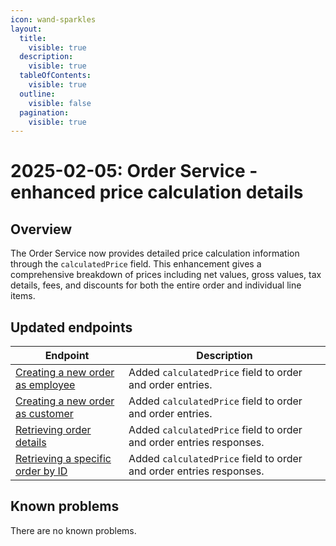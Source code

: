 ```yaml
---
icon: wand-sparkles
layout:
  title:
    visible: true
  description:
    visible: true
  tableOfContents:
    visible: true
  outline:
    visible: false
  pagination:
    visible: true
---
```


# 2025-02-05: Order Service - enhanced price calculation details

## Overview

The Order Service now provides detailed price calculation information through the `calculatedPrice` field. This enhancement gives a comprehensive breakdown of prices including net values, gross values, tax details, fees, and discounts for both the entire order and individual line items.

## Updated endpoints

| Endpoint | Description |
|----------|-------------|
| [Creating a new order as employee](https://developer.emporix.io/api-references/api-guides/orders/order/api-reference/orders-tenant-managed#post-order-v2-tenant-salesorders) | Added `calculatedPrice` field to order and order entries. |
| [Creating a new order as customer](https://developer.emporix.io/api-references/api-guides/orders/order/api-reference/orders-customer-managed#post-order-v2-tenant-orders) | Added `calculatedPrice` field to order and order entries. |
| [Retrieving order details](https://developer.emporix.io/api-references/api-guides/orders/order/api-reference/orders-customer-managed#get-order-v2-tenant-orders-orderid) | Added `calculatedPrice` field to order and order entries responses. |
| [Retrieving a specific order by ID](https://developer.emporix.io/api-references/api-guides/orders/order/api-reference/orders-tenant-managed#get-order-v2-tenant-salesorders-orderid) | Added `calculatedPrice` field to order and order entries responses. |

## Known problems

There are no known problems.